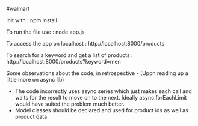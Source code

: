 #walmart

init with : 
npm install

To run the file use :
node app.js

To access the app on localhost :
http://localhost:8000/products

To search for a keyword and get a list of products :
http://localhost:8000/products?keyword=men

Some observations about the code, in retrospective - (Upon reading up a little more on async lib)
- The code incorrectly uses async.series which just makes each call and waits for the result to move on to the next. Ideally async.forEachLimit would have suited the problem much better.
- Model classes should be declared and used for product ids as well as product data
